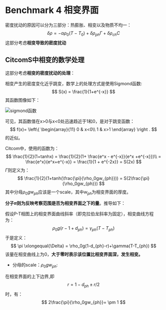 # Benchmark 4 相变界面

密度扰动的原因可以分为三部分：热膨胀、相变以及物质不均一：
$$
\delta \rho = -\alpha\rho_0 (T-T_0) + \delta\rho_{ph}\Gamma + \delta\rho_{ch}C
$$
这部分考虑**相变导致的密度扰动**



## CitcomS中相变的数学处理

这部分考虑**相变的密度扰动的处理**：

相变产生的密度变化近乎跳变，数学上的处理方式是使用Sigmond函数:
$$
S(x) = \frac{1}{1+e^{-x}}
$$
其函数图像如下：

![sigmond函数](C:\Users\Administrator\Documents\md\Citcom\sigmond函数.png)

可见，其函数值在x>0与x<0处迅速趋近于1和0，是对于跳变函数：
$$
f(x)= \left\{ 
\begin{array}{11}
0   &  x<0\\
1 & x>1
\end{array}
\right .
$$
的近似。

Citcom中，使用的函数为：
$$
\frac{1}{2}(1+tanhx) = \frac{1}{2}(1+ \frac{e^x - e^{-x}}{e^x +e^{-x}})\\
= \frac{e^x}{e^x+e^{-x}} = \frac{1}{1 + e^{-2x}} = S(2x)
$$
$\Gamma$则定义为：
$$
\frac{1}{2}(1+tanh(\frac{\pi}{\rho_0gw_{ph}})) = S(2\frac{\pi}{\rho_0gw_{ph}})
$$
其中分母$\rho_0gw_{ph}$应该是一个scale，其中$w_{ph}$为相变界面的厚度。

**分子$\pi$则为反映考察范围是否为相变界面之下的量**。推导如下：

假设P-T相图上的相变界面曲线斜率（即克拉伯龙斜率为固定），相变曲线方程为：
$$
\rho_0g(r-1+d_{ph}) = \gamma_{ph}(T-T_{ph})
$$
于是定义：
$$
\pi \xlongequal{\Delta} = \rho_0g(1-d_{ph}-r)+\gamma(T-T_{ph})
$$
该量在相变曲线上为0，**大于零时表示该位置比相变界面深，发生相变。**

- 分母的scale：$\rho_0gw_{ph}$:

在相变界面的上下边界,即
$$
 r = 1-d_{ph} \pm r/2
$$
时，有：
$$
2\frac{\pi}{\rho_0gw_{ph}}=  \pm 1
$$



<!--stackedit_data:
eyJoaXN0b3J5IjpbLTc0MzkxODkxM119
-->